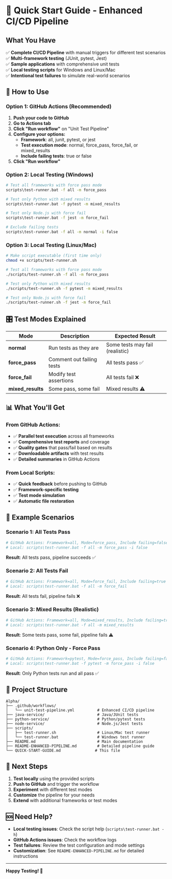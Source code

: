 # 🚀 Quick Start Guide - Enhanced CI/CD Pipeline

## What You Have

✅ **Complete CI/CD Pipeline** with manual triggers for different test scenarios  
✅ **Multi-framework testing** (JUnit, pytest, Jest)  
✅ **Sample applications** with comprehensive unit tests  
✅ **Local testing scripts** for Windows and Linux/Mac  
✅ **Intentional test failures** to simulate real-world scenarios  

## 🎯 How to Use

### Option 1: GitHub Actions (Recommended)

1. **Push your code to GitHub**
2. **Go to Actions tab**
3. **Click "Run workflow"** on "Unit Test Pipeline"
4. **Configure your options:**
   - **Framework**: all, junit, pytest, or jest
   - **Test execution mode**: normal, force_pass, force_fail, or mixed_results
   - **Include failing tests**: true or false
5. **Click "Run workflow"**

### Option 2: Local Testing (Windows)

```bash
# Test all frameworks with force pass mode
scripts\test-runner.bat -f all -m force_pass

# Test only Python with mixed results
scripts\test-runner.bat -f pytest -m mixed_results

# Test only Node.js with force fail
scripts\test-runner.bat -f jest -m force_fail

# Exclude failing tests
scripts\test-runner.bat -f all -m normal -i false
```

### Option 3: Local Testing (Linux/Mac)

```bash
# Make script executable (first time only)
chmod +x scripts/test-runner.sh

# Test all frameworks with force pass mode
./scripts/test-runner.sh -f all -m force_pass

# Test only Python with mixed results
./scripts/test-runner.sh -f pytest -m mixed_results

# Test only Node.js with force fail
./scripts/test-runner.sh -f jest -m force_fail
```

## 🎛️ Test Modes Explained

| Mode | Description | Expected Result |
|------|-------------|-----------------|
| **normal** | Run tests as they are | Some tests may fail (realistic) |
| **force_pass** | Comment out failing tests | All tests pass ✅ |
| **force_fail** | Modify test assertions | All tests fail ❌ |
| **mixed_results** | Some pass, some fail | Mixed results ⚠️ |

## 📊 What You'll Get

### From GitHub Actions:
- ✅ **Parallel test execution** across all frameworks
- ✅ **Comprehensive test reports** and coverage
- ✅ **Quality gates** that pass/fail based on results
- ✅ **Downloadable artifacts** with test results
- ✅ **Detailed summaries** in GitHub Actions

### From Local Scripts:
- ✅ **Quick feedback** before pushing to GitHub
- ✅ **Framework-specific testing**
- ✅ **Test mode simulation**
- ✅ **Automatic file restoration**

## 🎯 Example Scenarios

### Scenario 1: All Tests Pass
```bash
# GitHub Actions: Framework=all, Mode=force_pass, Include failing=false
# Local: scripts\test-runner.bat -f all -m force_pass -i false
```
**Result**: All tests pass, pipeline succeeds ✅

### Scenario 2: All Tests Fail
```bash
# GitHub Actions: Framework=all, Mode=force_fail, Include failing=true
# Local: scripts\test-runner.bat -f all -m force_fail
```
**Result**: All tests fail, pipeline fails ❌

### Scenario 3: Mixed Results (Realistic)
```bash
# GitHub Actions: Framework=all, Mode=mixed_results, Include failing=true
# Local: scripts\test-runner.bat -f all -m mixed_results
```
**Result**: Some tests pass, some fail, pipeline fails ⚠️

### Scenario 4: Python Only - Force Pass
```bash
# GitHub Actions: Framework=pytest, Mode=force_pass, Include failing=false
# Local: scripts\test-runner.bat -f pytest -m force_pass -i false
```
**Result**: Only Python tests run and all pass ✅

## 📁 Project Structure

```
Alpha/
├── .github/workflows/
│   └── unit-test-pipeline.yml          # Enhanced CI/CD pipeline
├── java-service/                       # Java/JUnit tests
├── python-service/                     # Python/pytest tests
├── node-service/                       # Node.js/Jest tests
├── scripts/
│   ├── test-runner.sh                  # Linux/Mac test runner
│   └── test-runner.bat                 # Windows test runner
├── README.md                           # Main documentation
├── README-ENHANCED-PIPELINE.md         # Detailed pipeline guide
└── QUICK-START-GUIDE.md               # This file
```

## 🚀 Next Steps

1. **Test locally** using the provided scripts
2. **Push to GitHub** and trigger the workflow
3. **Experiment** with different test modes
4. **Customize** the pipeline for your needs
5. **Extend** with additional frameworks or test modes

## 🆘 Need Help?

- **Local testing issues**: Check the script help (`scripts\test-runner.bat -h`)
- **GitHub Actions issues**: Check the workflow logs
- **Test failures**: Review the test configuration and mode settings
- **Customization**: See `README-ENHANCED-PIPELINE.md` for detailed instructions

---

**Happy Testing! 🎉**
